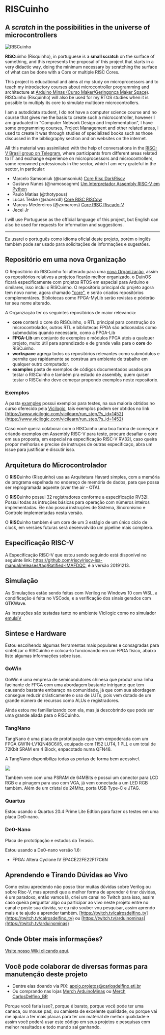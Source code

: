**RISC**uinho
=====================================
## A _**scratch**_ in the possibilities in the universe of microcontrollers

![RISCuinho](./docs/images/logos/RISCuinho-Logo.png)

**RISC**uinho (Risquinho), in portuguese is a **small scratch** on the surface of something, and this represents the proposal of this project that starts in a very didactic way, doing the minimum necessary by scratching the surface of what can be done with a Core or multiple RISC Cores.

This project is educational and aims at my study on microprocessors and to teach my introductory courses about microcontroller programming and architecture at [Arduino Minas (Curso Maker/Geringonça Maker Space)](https://facebook.com/CursoMaker). RISCuinho (Risquinho) will also be used for my RTOS studies when it is possible to multiply its core to simulate multicore microcontrollers.

I am a autodidata student, I do not have a computer science course and no course that gives me the basis to create such a microcontroller, however I am graduated in "Computer Network Design and Implementation", I have some programming courses, Project Management and other related areas, I used to create it was through studies of specialized books such as those discussed in the bibliography section and on websites on the internet.

All this material was assimilated with the help of conversations in the [RISC-V Brasil group on Telegram](https://t.me/riscvbr), where participants from different areas related to IT and exchange experience on microprocessors and microcontrollers, some renowned professionals in the sector, which I am very grateful in the sector, in particular:

 * Marcelo Samsoniuk (@samsoniuk) [Core Risc DarkRiscv](https://github.com/darklive/darkriscv)
 * Gustavo Nunes (@namoscagnm) [Um Interpretador Assembly RISC-V em Python](https://github.com/namoscagnm/piscado) 
 * Paulo Matias (@thotypous) 
 * Lucas Teske (@racerxdl) [Core RISC RISCow](https://github.com/racerxdl/riskow)
 * Marcus Medereiros (@zxmarcos) [Core RISC Riscado-V](https://github.com/zxmarcos/riscado-v)
 * Jecel Jr

I will use Portuguese as the official language of this project, but English can also be used for requests for information and suggestions.

---

Eu usarei o português como idioma oficial deste projeto, porém o inglês também pode ser usado para solicitações de informações e sugestões.

## Repositório em uma nova Organização

O Repositório do RISCuinho foi alterado para uma [nova Organização](https://github.com/RISCuinho), assim os repositórios relativos a projetos ficarão melhor organizado. o DuinOS ficará especificamente com projetos RTOS em especial para Arduino e similares, isso inclui o RISCuinho. O repositório principal do projeto agora tem novo nome, agora chamado ["core"](https://github.com/RISCuinho/core), e serão criados repositórios complementáres. Bibliotecas como FPGA-MyLib serão revistas e póderão ter seu nome alterado.

A Organziação ter os seguintes repositórios de maior relevancia:

* **core** conterá o core do RISCuinho, o RTL principal para construção do microcontrolador, outros RTL e bibliotecas FPGA são adiconadas como submodulos quando necessário, como a FPGA-Lib
* **FPGA-Lib** um conjunto de exemplos e módulos FPGA uteis a qualquer projeto, muito útil para aprendizado e de grande valia para o **core** do RISCuinho.
* **workspace** agrega todos os repositórios relevantes como submódulos e permite que rápidamente se construa um ambiente de trabalho em qualquer outro computador.
* **examples** pasta de exemplos de códigos documentados usados pra testar o RISCuinho e também pra estudo de assembly, quem quiser testar o RISCuinho deve começar propondo exemplos neste repositorio.

### Exemplos

A pasta [examples](./examples) possui exemplos para testes, na sua maioria obtidos no curso oferecido pela [Vicilogic](https://www.vicilogic.com/), tais exemplos podem ser obtidos no link [https://www.vicilogic.com/vicilearn/run_step/?s_id=1452](https://www.vicilogic.com/vicilearn/run_step/?s_id=1452)

Caso você queira colaborar com o RISCuinho uma boa forma de começar é criando exemplos em Assembly RISC-V para teste, procure desafiar o core em sua proposta, em especial na especificação RISC-V RV32I, caso queira propor melhorias e precise de instruçes de outras especificaço, abra um issue para justificar e discutir isso.

## Arquitetura do Microcontrolador

O **RISC**uinho (Risquinho) usa aa Arquitetura Havard simples, com a memória de programa espelhada no endereço de memória de dados, para que possa ser reprogramada aquente (over the air - OTA).

O **RISC**uinho possui 32 registradores conforme a especificação RV32I. Possui todas as intruções básicas para operação com números inteiros implementadas. Ele não possui instruções de Sistema, Sincronismo e Controle implementadas nesta versão.

O **RISC**uinho também é um core de um 3 estágio de um único ciclo de clock, em versões futuras será desenvolvido um pipeline mais complexo.

## Especificação RISC-V

A Especificação RISC-V que estou sendo seguindo está disponível no seguinte link: https://github.com/riscv/riscv-isa-manual/releases/tag/Ratified-IMAFDQC, é a versão 20191213.

## Simulação

As Simulações estão sendo feitas com IVerilog no Windows 10 com WSL, a condificação é feita no VSCode, e a verificação dos sinais gerados com GTKWave.

As instruções são testadas tanto no ambiente Vicilogic como no simulador [emulsiV](https://carlosdelfino.eti.br/emulsiV)

## Sintese e Hardware

Estou escolhendo algumas ferramentas mais populares e consagradas para sintetizar o RISCuinho e coloca-lo funcionando em um FPGA físico, abaixo listo algumas informações sobre isso.

### GoWin

GoWin é uma empresa de semicondutores chinesa que produz uma linha facinante de FPGA com uma abordagem bastante intrigante que tem causando bastante embaraço na comunidade, já que com sua abordagem consegue reduzir drásticamente o uso de LUTs, pois vem dotado de um grande número de recursos como ALUs e registradores. 

Ainda estou me familiarizando com ela, mas já descobrindo que pode ser uma grande aliada para o RISCuinho.

### TangNano

TangNano é uma placa de prototipação que vem empoderada com um FPGA GW1N-LV1QN48C6/I5, equipado com 1152 LUT4, 1 PLL e um total de  72Kbit SRAM em 4 Block, enpacotado numa QFN48. 

A TangNano disponibiliza todas as portas de forma bem acessível.

![](./docs/images/boards/tang_nano_pinout_v1.0.0_w5676_h4000_large.png)

Também vem com uma PSRAM de 64MBits e possui um conector para LCD RGB e a pinagem para uso com VGA, já vem conectada a um LED RGB também. Além de um cristal de 24Mhz, porta USB Type-C e JTAG.

### Quartus

Estou usando o Quartus 20.4 Prime Lite Edtion para fazer os testes em uma placa De0-nano.

### De0-Nano

Placa de prototipação e estudos da Terasic.

Estou usando a De0-nano versão 1.6:

 * FPGA: Altera Cyclone IV EP4CE22FE22F17C6N

## Aprendendo e Tirando Dúvidas ao Vivo

Como estou apredendo não posso tirar muitas dúvidas sobre Verilog ou sobre Risc-V, mas aprendi que a melhor forma de aprender é tirar dúvidas, é um paradoxo, então vamos lá, criei um canal no Twitch para isso, assim caso queira perguntar algo ou participar ao vivo neste projeto entre no canal e poste sua dúvida, se eu não souber vou pesquisar, assim aprendo mais e te ajudo a aprender também. [https://twitch.tv/calrosdelfino_tv](https://twitch.tv/calrosdelfino_tv) ou [https://twitch.tv/arduinominas](https://twitch.tv/arduinominas)

## Onde Obter mais informações?

[Visite nosso Wiki clicando aqui](https://github.com/DuinOS/riscuinho/wiki/VerilogTools).

## Você pode colaborar de diversas formas para manutenção deste projeto

* Dentre elas doando via PIX: apoio.projetos@carlosdelfino.eti.br
* Ou comprando nas lojas [Merch ArduinoMinas](https://merch.streamelements.com/ArduinoMinas) ou [Merch CarlosDelfino_BR](https://merch.streamelements.com/carlosdelfino_br)

Porque você faria isso?, porque é barato, porque você pode ter uma caneca, ou mouse pad, ou camiseta de excelente qualidade, ou porque vai me ajudar a ter mais placas para ter um material de melhor qualidade e assim você poderá usar este código em seus projetos e pesquisas com melhor resultados e todo mundo sai ganhando.
